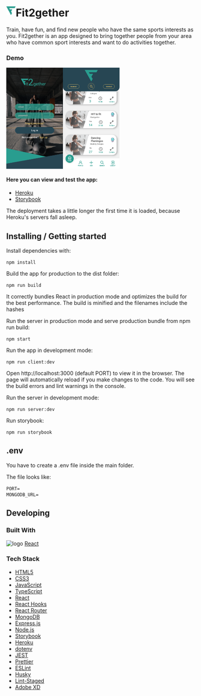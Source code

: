 # <img width="5%" align="left" alt="logo" src="src/app/assets/logo.svg"/> Fit2gether

Train, have fun, and find new people who have the same sports interests as you.
Fit2gether is an app designed to bring together people from your area who have common sport interests and want to do activities together.

### Demo

<img width="30%" align="left" alt="login page" src="src/app/assets/login_page.png"
 />
<img width="30%" align="center" alt="main page" src="src/app/assets/main_page.png"
 />

#### Here you can view and test the app:

- [Heroku](https://fit-2-gether.herokuapp.com/)
- [Storybook](https://fit-2-gether.herokuapp.com/storybook/?path=/story/page-login--login-page)

The deployment takes a little longer the first time it is loaded, because Heroku's servers fall asleep.

## Installing / Getting started

Install dependencies with:

```shell
npm install
```

Build the app for production to the dist folder:

```shell
npm run build
```

It correctly bundles React in production mode and optimizes the build for the best performance.
The build is minified and the filenames include the hashes

Run the server in production mode and serve production bundle from npm run build:

```shell
npm start
```

Run the app in development mode:

```shell
npm run client:dev
```

Open http://localhost:3000 (default PORT) to view it in the browser.
The page will automatically reload if you make changes to the code. You will see the build errors and lint warnings in the console.

Run the server in development mode:

```shell
npm run server:dev
```

Run storybook:

```shell
npm run storybook
```

## .env

You have to create a .env file inside the main folder.

The file looks like:

```shell
PORT=
MONGODB_URL=
```

## Developing

### Built With

<img width="3%" alt="logo" src="https://user-images.githubusercontent.com/81613530/124288016-fb9a6b80-db50-11eb-894b-46220c096ee8.png"
 /> [React](https://reactjs.org/)

### Tech Stack

- [HTML5](https://developer.mozilla.org/en-US/docs/Glossary/HTML5)
- [CSS3](https://developer.mozilla.org/en-US/docs/Web/CSS)
- [JavaScript](https://developer.mozilla.org/en-US/docs/Web/JavaScript)
- [TypeScript](https://www.typescriptlang.org/)
- [React](https://reactjs.org/)
- [React Hooks](https://reactjs.org/docs/hooks-intro.html)
- [React Router](https://reactrouter.com/)
- [MongoDB](https://www.mongodb.com/)
- [Express.js](http://expressjs.com/)
- [Node.js](https://nodejs.org)
- [Storybook](https://storybook.js.org/)
- [Heroku](https://www.heroku.com)
- [dotenv](https://github.com/motdotla/dotenv)
- [JEST](https://jestjs.io/)
- [Prettier](https://prettier.io/)
- [ESLint](https://eslint.org/)
- [Husky](https://github.com/typicode/husky)
- [Lint-Staged](https://github.com/okonet/lint-staged)
- [Adobe XD](https://www.adobe.com/products/xd.html)
